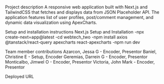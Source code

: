 Project description
A responsive web application built with Next.js and TailwindCSS that fetches and displays data from JSON Placeholder API. The application features list of user profiles, post/comment management, and dynamic data visualization using ApexCharts.

Setup and installation instructions
Next.js Setup and Installation
-npx create-next=app@latest
-cd webtech_two
-npm install axios @tanstack/react-query apexcharts react-apexcharts
-npm run dev

Team member contributions
Azarcon, Jessa G - Encoder, Presentor
Baniel, Christine E - Setup, Encoder
Geremias, Darrein G - Encoder, Presentor
Monticalbo, Jimwel O - Encoder, Presentor
Victoria, John Mark - Encoder, Presentor

Deployed URL